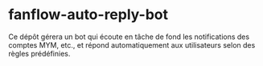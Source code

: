 # fanflow-auto-reply-bot
Ce dépôt gérera un bot qui écoute en tâche de fond les notifications des comptes MYM, etc., et répond automatiquement aux utilisateurs selon des règles prédéfinies.
